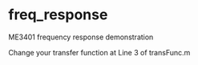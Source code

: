 # freq_response
ME3401 frequency response demonstration

Change your transfer function at Line 3 of transFunc.m
